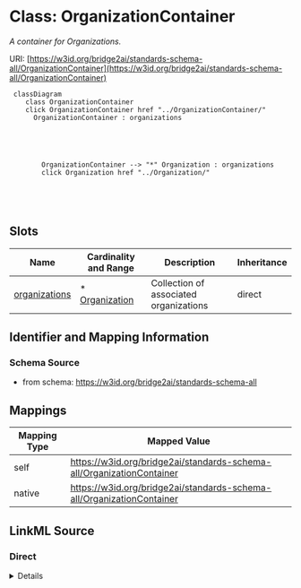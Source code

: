 

# Class: OrganizationContainer 


_A container for Organizations._





URI: [https://w3id.org/bridge2ai/standards-schema-all/OrganizationContainer](https://w3id.org/bridge2ai/standards-schema-all/OrganizationContainer)





```mermaid
 classDiagram
    class OrganizationContainer
    click OrganizationContainer href "../OrganizationContainer/"
      OrganizationContainer : organizations
        
          
    
        
        
        OrganizationContainer --> "*" Organization : organizations
        click Organization href "../Organization/"
    

        
      
```




<!-- no inheritance hierarchy -->


## Slots

| Name | Cardinality and Range | Description | Inheritance |
| ---  | --- | --- | --- |
| [organizations](organizations.md) | * <br/> [Organization](Organization.md) | Collection of associated organizations | direct |










## Identifier and Mapping Information






### Schema Source


* from schema: https://w3id.org/bridge2ai/standards-schema-all




## Mappings

| Mapping Type | Mapped Value |
| ---  | ---  |
| self | https://w3id.org/bridge2ai/standards-schema-all/OrganizationContainer |
| native | https://w3id.org/bridge2ai/standards-schema-all/OrganizationContainer |






## LinkML Source

<!-- TODO: investigate https://stackoverflow.com/questions/37606292/how-to-create-tabbed-code-blocks-in-mkdocs-or-sphinx -->

### Direct

<details>
```yaml
name: OrganizationContainer
description: A container for Organizations.
from_schema: https://w3id.org/bridge2ai/standards-schema-all
slots:
- organizations

```
</details>

### Induced

<details>
```yaml
name: OrganizationContainer
description: A container for Organizations.
from_schema: https://w3id.org/bridge2ai/standards-schema-all
attributes:
  organizations:
    name: organizations
    description: Collection of associated organizations.
    from_schema: https://w3id.org/bridge2ai/standards-schema-all
    rank: 1000
    alias: organizations
    owner: OrganizationContainer
    domain_of:
    - OrganizationContainer
    range: Organization
    multivalued: true
    inlined: true
    inlined_as_list: true

```
</details>